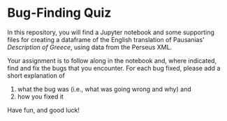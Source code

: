 # Bug-Finding Quiz

In this repository, you will find a Jupyter notebook and some supporting files for creating a dataframe of the English translation of Pausanias' _Description of Greece_, using data from the Perseus XML.

Your assignment is to follow along in the notebook and, where indicated, find and fix the bugs that you encounter. For each bug fixed, please add a short explanation of

1. what the bug was (i.e., what was going wrong and why) and
2. how you fixed it

Have fun, and good luck!
